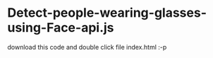 # Detect-people-wearing-glasses-using-Face-api.js
download this code and double click file index.html :-p
